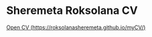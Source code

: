 # Sheremeta Roksolana CV
[Open CV (https://roksolanasheremeta.github.io/myCV/)](https://roksolanasheremeta.github.io/myCV/)
